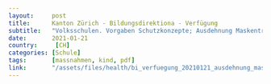 ```yaml
---
layout:     post
title:      Kanton Zürich - Bildungsdirektiona - Verfügung
subtitle:   "Volksschulen. Vorgaben Schutzkonzepte; Ausdehnung Maskentragpflicht"
date:       2021-01-21
country:     [CH]
categories: [Schule]
tags:       [massnahmen, kind, pdf]
link:       "/assets/files/health/bi_verfuegung_20210121_ausdehnung_maskenpflicht.pdf"
---
```

<object data="{{ page.link }}" style='height:calc(100vh - 400px); width: 100%' type='application/pdf'></object>
